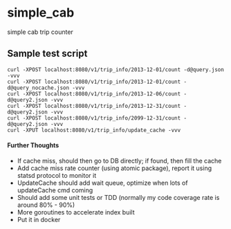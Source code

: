 # simple_cab
simple cab trip counter


## Sample test script

```shell
curl -XPOST localhost:8080/v1/trip_info/2013-12-01/count -d@query.json -vvv
curl -XPOST localhost:8080/v1/trip_info/2013-12-01/count -d@query_nocache.json -vvv
curl -XPOST localhost:8080/v1/trip_info/2013-12-06/count -d@query2.json -vvv
curl -XPOST localhost:8080/v1/trip_info/2013-12-31/count -d@query2.json -vvv
curl -XPOST localhost:8080/v1/trip_info/2099-12-31/count -d@query2.json -vvv
curl -XPUT localhost:8080/v1/trip_info/update_cache -vvv
```


#### Further Thoughts

*  If cache miss, should then go to DB directly; if found, then fill the cache
*  Add cache miss rate counter (using atomic package), report it using statsd protocol to monitor it
*  UpdateCache should add wait queue, optimize when lots of updateCache cmd coming
*  Should add some unit tests or TDD (normally my code coverage rate is around 80% - 90%)
*  More goroutines to accelerate index built
*  Put it in docker